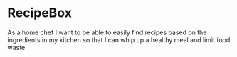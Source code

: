 # RecipeBox
As a home chef I want to be able to easily find recipes based on the ingredients in my kitchen so that I can whip up a healthy meal and limit food waste
